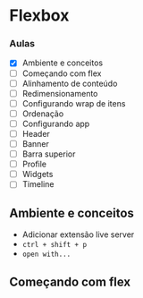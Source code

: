 # Flexbox

### Aulas

- [x] Ambiente e conceitos
- [ ] Começando com flex
- [ ] Alinhamento de conteúdo
- [ ] Redimensionamento
- [ ] Configurando wrap de itens
- [ ] Ordenação
- [ ] Configurando app
- [ ] Header
- [ ] Banner
- [ ] Barra superior
- [ ] Profile
- [ ] Widgets
- [ ] Timeline

## Ambiente e conceitos

- Adicionar extensão live server
- ```ctrl + shift + p```
- ```open with...```

## Começando com flex
